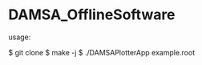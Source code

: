 ﻿# DAMSA_OfflineSoftware

usage:

$ git clone <git address>
$ make -j<your available cpu threads>
$ ./DAMSAPlotterApp example.root

